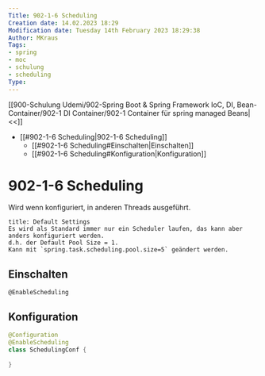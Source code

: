 ```yaml
---
Title: 902-1-6 Scheduling
Creation date: 14.02.2023 18:29
Modification date: Tuesday 14th February 2023 18:29:38
Author: MKraus
Tags: 
- spring
- moc 
- schulung
- scheduling
Type:
---
```


[[900-Schulung Udemi/902-Spring Boot & Spring Framework IoC, DI, Bean-Container/902-1 DI Container/902-1 Container für spring managed Beans|<<]]

- [[#902-1-6 Scheduling|902-1-6 Scheduling]]
	- [[#902-1-6 Scheduling#Einschalten|Einschalten]]
	- [[#902-1-6 Scheduling#Konfiguration|Konfiguration]]


# 902-1-6 Scheduling

Wird wenn konfiguriert, in anderen Threads ausgeführt. 


```ad-important
title: Default Settings
Es wird als Standard immer nur ein Scheduler laufen, das kann aber anders konfiguriert werden. 
d.h. der Default Pool Size = 1.
Kann mit `spring.task.scheduling.pool.size=5` geändert werden.

```



## Einschalten

`@EnableScheduling`

## Konfiguration

```java
@Configuration
@EnableScheduling
class SchedulingConf {
	
}
```